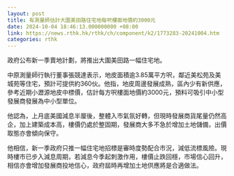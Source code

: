 ```yaml
---
layout: post
title: 有測量師估計大圍美田路住宅地每呎樓面地價約3000元
date: 2024-10-04 18:46:13.000000000 +08:00
link: https://news.rthk.hk/rthk/ch/component/k2/1773283-20241004.htm
categories: rthk
---
```


政府公布新一季賣地計劃，將推出大圍美田路一幅住宅地。

中原測量師行執行董事張競達表示，地皮面積逾3.85萬平方呎，鄰近美松苑及美城苑等住宅，預計可提供約360伙。他指，地皮周邊發展成熟，區內少有新供應，參考近期小瀝源地皮中標價，估計每方呎樓面地價約3000元，預料可吸引中小型發展商發展為中小型單位。

他認為，上月底美國減息半厘後，整體入市氣氛好轉，但現時發展商貨尾量仍然高企，加上建築成本高，樓價仍處於整固期，發展商大多不急於增加土地儲備，出價取態亦會傾向保守。

他相信，新一季政府只推一幅住宅地招標是審時度勢配合市況，減低流標風險。現時樓市已步入減息周期，若減息今季起刺激作用，樓價止跌回穩，市場信心回升，相信亦會增加發展商投地信心，政府屆時再增加土地供應將是合適做法。

